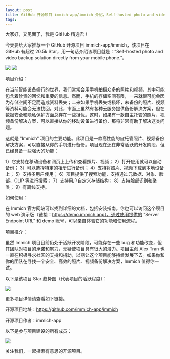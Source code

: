 ```yaml
---
layout: post
title: GitHub 开源项目 immich-app/immich 介绍，Self-hosted photo and video backup solution directly from your mobile phone.
tags: 
---
```


大家好，又见面了，我是 GitHub 精选君！

今天要给大家推荐一个 GitHub 开源项目 immich-app/immich，该项目在 GitHub 有超过 20.5k Star，用一句话介绍该项目就是：“Self-hosted photo and video backup solution directly from your mobile phone.”。


![](https://raw.githubusercontent.com/immich-app/immich/master/design/immich-logo.svg)
![](https://raw.githubusercontent.com/immich-app/immich/master/design/immich-screenshots.png)



项目介绍：

在当前智能设备盛行的世界，我们常常会用手机拍摄众多的照片和视频，其中可能包含着珍贵的回忆和重要的信息。然而，手机的存储空间有限，一来就很可能会因为存储空间不足而造成资料丢失；二来如果手机丢失或损坏，未备份的照片、视频等资料可能会无法找回。对此，市面上虽然有各种云服务提供备份解决方案，但在数据安全和隐私保护方面总存在一些担忧。这时，如果有一款自主托管的照片、视频备份解决方案，可以直接从你的移动设备进行备份，那将非常有助于解决这类问题。

这就是 "Immich" 项目的主要功能。此项目是一款高性能的自托管照片、视频备份解决方案，可以直接从你的手机进行备份。项目现在还在非常活跃的开发阶段，但已经具备一些强大的功能：

1）它支持在移动设备和网页上上传和查看照片、视频；
2）打开应用就可以自动备份；
3）可以选择特定的相册进行备份；
4）支持将照片、视频下载到本地设备上；
5）支持多用户使用；
6）项目提供了搜索功能，支持通过元数据、对象、脸部、CLIP 等进行搜索；
7）支持用户自定义存储结构；
8）支持脸部识别和聚类；
9）有离线支持。

如何使用：

在 Immich 官方网站可以找到详细的文档，包括安装指南。你也可以访问这个项目的 web 演示版（链接：https://demo.immich.app），通过使用提供的 "Server Endpoint URL" 和 demo 账号，可以亲自体验它的功能和使用流程。

项目推介：

虽然 Immich 项目目前仍处于活跃开发阶段，可能存在一些 bug 和功能改变，但其团队对项目的承诺和努力，无疑使项目具有很大的潜力。项目主创 Alex Tran 也一直在积极寻求社区的支持和捐助，以期让这个项目能够持续发展下去。如果你和你的团队在寻找一个安全、高效的照片、视频备份解决方案，Immich 值得你一试。


以下是该项目 Star 趋势图（代表项目的活跃程度）：

![](https://api.star-history.com/svg?repos=immich-app/immich&type=Timeline)

更多项目详情请查看如下链接。

开源项目地址：https://github.com/immich-app/immich 

开源项目作者：immich-app

以下是参与项目建设的所有成员：

![](https://contrib.rocks/image?repo=immich-app/immich)

关注我们，一起探索有意思的开源项目。

